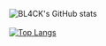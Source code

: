 

![BL4CK's GitHub stats](https://github-readme-stats.vercel.app/api?username=FuckingBL4CK&show_icons=true&theme=tokyonight)
<br></br>
[![Top Langs](https://github-readme-stats.vercel.app/api/top-langs/?username=FuckingBL4CK&bg_color=Gray)](https://github.com/anuraghazra/github-readme-stats)


